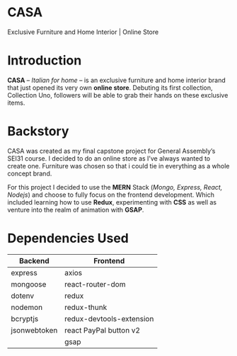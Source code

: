# CASA
Exclusive Furniture and Home Interior | Online Store

# Introduction
<strong>CASA</strong> – <em>Italian for home</em> – is an exclusive furniture and home interior brand that just opened its very own <strong>online store</strong>. Debuting its first collection, Collection Uno, followers will be able to grab their hands on these exclusive items.

# Backstory
CASA was created as my final capstone project for General Assembly’s SEI31 course. I decided to do an online store as I’ve always wanted to create one. Furniture was chosen so that i could tie in everything as a whole concept brand. 

For this project I decided to use the <strong>MERN</strong> Stack (<em>Mongo, Express, React, Nodejs</em>) and choose to fully focus on the frontend development. Which included learning how to use <strong>Redux</strong>, experimenting with <strong>CSS</strong> as well as venture into the realm of animation with <strong>GSAP</strong>.

# Dependencies Used

<table>
  <thead>
    <tr>
      <th><strong>Backend</strong></th>
      <th><strong>Frontend</strong></th>
    </tr>
  </thead>
  <tbody>
    <tr>
      <td>express</td>
      <td>axios</td>
    </tr>
    <tr>
      <td>mongoose</td>
      <td>react-router-dom</td>
    </tr>
    <tr>
      <td>dotenv</td>
      <td>redux</td>
    </tr>
    <tr>
      <td>nodemon</td>
      <td>redux-thunk</td>
    </tr>
    <tr>
      <td>bcryptjs</td>
      <td>redux-devtools-extension</td>
    </tr>
    <tr>
      <td>jsonwebtoken</td>
      <td>react PayPal button v2</td>
    </tr>
    <tr>
      <td></td>
      <td>gsap</td>
    </tr>
   
  </tbody>
</table>








